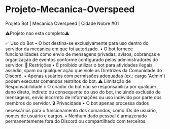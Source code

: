# Projeto-Mecanica-Overspeed
Projeto Bot | Mecanica Overspeed | Cidade Nobre #01

⚠️Projeto nao esta completo⚠️

✅ Uso do Bot
• O bot destina-se exclusivamente para uso dentro do servidor da mecanica em que foi autorizado.
• O bot fornece funcionalidades como envio de mensagens privadas, avisos, cobranças e organização de eventos conforme configurado pelos administradores do servidor.
🚫 Restrições
• É proibido utilizar o bot para atividades ilegais, assédio, spam ou qualquer ação que viole as Diretrizes da Comunidade do Discord.
• Apenas usuários com permissões adequadas (ex.: cargo 'Admin') podem executar comandos restritos do bot.
⚠️ Limitação de Responsabilidade
• O criador do bot não se responsabiliza por qualquer dano direto, indireto ou consequente do uso do bot, incluindo exclusão de mensagens, envio incorreto de informações ou uso indevido por parte dos membros do servidor.
🔒 Privacidade
• O bot apenas processa dados necessários para o funcionamento dos comandos, como IDs de usuário, nomes de usuário e cargos.
• Nenhum dado pessoal é armazenado permanentemente fora do Discord ou compartilhado com terceiros.
